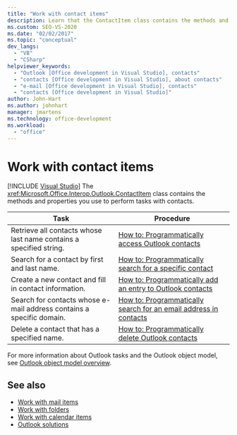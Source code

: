 ```yaml
---
title: "Work with contact items"
description: Learn that the ContactItem class contains the methods and properties you use to perform tasks with contacts.
ms.custom: SEO-VS-2020
ms.date: "02/02/2017"
ms.topic: "conceptual"
dev_langs:
  - "VB"
  - "CSharp"
helpviewer_keywords:
  - "Outlook [Office development in Visual Studio], contacts"
  - "contacts [Office development in Visual Studio], about contacts"
  - "e-mail [Office development in Visual Studio], contacts"
  - "contacts [Office development in Visual Studio]"
author: John-Hart
ms.author: johnhart
manager: jmartens
ms.technology: office-development
ms.workload:
  - "office"
---
```

# Work with contact items

 [!INCLUDE [Visual Studio](~/includes/applies-to-version/vs-not-mac.md)]
  The <xref:Microsoft.Office.Interop.Outlook.ContactItem> class contains the methods and properties you use to perform tasks with contacts.

|Task|Procedure|
|----------|---------------|
|Retrieve all contacts whose last name contains a specified string.|[How to: Programmatically access Outlook contacts](../vsto/how-to-programmatically-access-outlook-contacts.md)|
|Search for a contact by first and last name.|[How to: Programmatically search for a specific contact](../vsto/how-to-programmatically-search-for-a-specific-contact.md)|
|Create a new contact and fill in contact information.|[How to: Programmatically add an entry to Outlook contacts](../vsto/how-to-programmatically-add-an-entry-to-outlook-contacts.md)|
|Search for contacts whose e-mail address contains a specific domain.|[How to: Programmatically search for an email address in contacts](../vsto/how-to-programmatically-search-for-an-e-mail-address-in-contacts.md)|
|Delete a contact that has a specified name.|[How to: Programmatically delete Outlook contacts](../vsto/how-to-programmatically-delete-outlook-contacts.md)|

 For more information about Outlook tasks and the Outlook object model, see [Outlook object model overview](../vsto/outlook-object-model-overview.md).

## See also
- [Work with mail items](../vsto/working-with-mail-items.md)
- [Work with folders](../vsto/working-with-folders.md)
- [Work with calendar items](../vsto/working-with-calendar-items.md)
- [Outlook solutions](../vsto/outlook-solutions.md)
